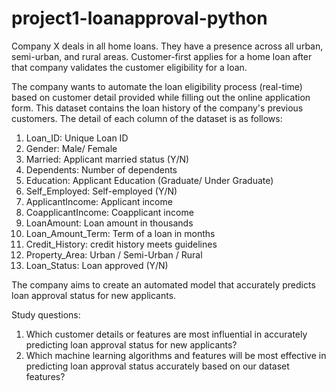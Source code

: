 # project1-loanapproval-python
Company X deals in all home loans. They have a presence across all urban, semi-urban, and rural areas. Customer-first applies for a home loan after that company validates the customer eligibility for a loan.

The company wants to automate the loan eligibility process (real-time) based on customer detail provided while filling out the online application form. This dataset contains the loan history of the company's previous customers. The detail of each column of the dataset is as follows:

1. Loan_ID: Unique Loan ID
2. Gender: Male/ Female
3. Married: Applicant married status (Y/N)
4. Dependents: Number of dependents
5. Education: Applicant Education (Graduate/ Under Graduate)
6. Self_Employed: Self-employed (Y/N)
7. ApplicantIncome: Applicant income
8. CoapplicantIncome: Coapplicant income
9. LoanAmount: Loan amount in thousands
10. Loan_Amount_Term: Term of a loan in months
11. Credit_History: credit history meets guidelines
12. Property_Area: Urban / Semi-Urban / Rural
13. Loan_Status: Loan approved (Y/N)


The company aims to create an automated model that accurately predicts loan approval status for new applicants.

Study questions:
1. Which customer details or features are most influential in accurately predicting loan approval status for new applicants?
2. Which machine learning algorithms and features will be most effective in predicting loan approval status accurately based on our dataset features?
